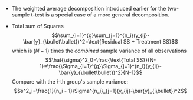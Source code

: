 - The weighted average decomposition introduced earlier for the two-sample t-test is a special case of a more general decomposition.

- Total sum of Squares
$$\sum_{i=1}^{g}\sum_{j=1}^{n_i}(y_{ij}-\bar{y}_{\bullet\bullet})^2=\text{Residual SS + Treatment SS}$$
which is $(N-1)$ times the *combined* sample variance of all observations
$$\hat{\sigma}^2_0=\frac{\text{Total SS}}{N-1}=\frac{\Sigma_{i=1}^{g}\Sigma_{j=1}^{n_i}(y_{ij}-\bar{y}_{\bullet\bullet})^2}{N-1}$$
Compare with the $i$-th group's sample variance:
$$s^2_i=\frac{1}{n_i - 1}\Sigma^{n_i}_{j=1}(y_{ij}-\bar{y}_{i\bullet})^2$$
